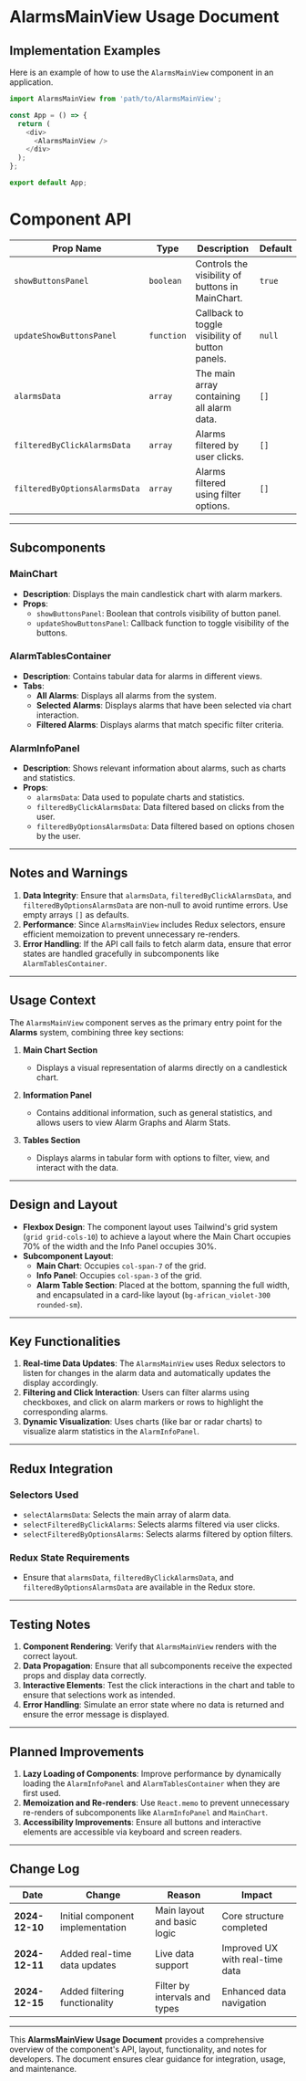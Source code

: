 # **AlarmsMainView Usage Document**

## **Implementation Examples**

Here is an example of how to use the `AlarmsMainView` component in an application.

```javascript
import AlarmsMainView from 'path/to/AlarmsMainView';

const App = () => {
  return (
    <div>
      <AlarmsMainView />
    </div>
  );
};

export default App;
```

# **Component API**

| **Prop Name**             | **Type**   | **Description**                                   | **Default** |
|--------------------------|------------|-------------------------------------------------|-------------|
| `showButtonsPanel`        | `boolean`  | Controls the visibility of buttons in MainChart. | `true`      |
| `updateShowButtonsPanel`  | `function` | Callback to toggle visibility of button panels. | `null`      |
| `alarmsData`              | `array`    | The main array containing all alarm data.        | `[]`        |
| `filteredByClickAlarmsData` | `array`  | Alarms filtered by user clicks.                  | `[]`        |
| `filteredByOptionsAlarmsData` | `array`| Alarms filtered using filter options.           | `[]`        |

---

## **Subcomponents**

### **MainChart**
- **Description**: Displays the main candlestick chart with alarm markers.
- **Props**:
  - `showButtonsPanel`: Boolean that controls visibility of button panel.
  - `updateShowButtonsPanel`: Callback function to toggle visibility of the buttons.

### **AlarmTablesContainer**
- **Description**: Contains tabular data for alarms in different views.
- **Tabs**:
  - **All Alarms**: Displays all alarms from the system.
  - **Selected Alarms**: Displays alarms that have been selected via chart interaction.
  - **Filtered Alarms**: Displays alarms that match specific filter criteria.

### **AlarmInfoPanel**
- **Description**: Shows relevant information about alarms, such as charts and statistics.
- **Props**:
  - `alarmsData`: Data used to populate charts and statistics.
  - `filteredByClickAlarmsData`: Data filtered based on clicks from the user.
  - `filteredByOptionsAlarmsData`: Data filtered based on options chosen by the user.

---

## **Notes and Warnings**

1. **Data Integrity**: Ensure that `alarmsData`, `filteredByClickAlarmsData`, and `filteredByOptionsAlarmsData` are non-null to avoid runtime errors. Use empty arrays `[]` as defaults.
2. **Performance**: Since `AlarmsMainView` includes Redux selectors, ensure efficient memoization to prevent unnecessary re-renders.
3. **Error Handling**: If the API call fails to fetch alarm data, ensure that error states are handled gracefully in subcomponents like `AlarmTablesContainer`.

---

## **Usage Context**

The `AlarmsMainView` component serves as the primary entry point for the **Alarms** system, combining three key sections:

1. **Main Chart Section**
   - Displays a visual representation of alarms directly on a candlestick chart.
   
2. **Information Panel**
   - Contains additional information, such as general statistics, and allows users to view Alarm Graphs and Alarm Stats.
   
3. **Tables Section**
   - Displays alarms in tabular form with options to filter, view, and interact with the data.

---

## **Design and Layout**

- **Flexbox Design**: The component layout uses Tailwind's grid system (`grid grid-cols-10`) to achieve a layout where the Main Chart occupies 70% of the width and the Info Panel occupies 30%.
- **Subcomponent Layout**:
  - **Main Chart**: Occupies `col-span-7` of the grid.
  - **Info Panel**: Occupies `col-span-3` of the grid.
  - **Alarm Table Section**: Placed at the bottom, spanning the full width, and encapsulated in a card-like layout (`bg-african_violet-300 rounded-sm`).

---

## **Key Functionalities**

1. **Real-time Data Updates**: The `AlarmsMainView` uses Redux selectors to listen for changes in the alarm data and automatically updates the display accordingly.
2. **Filtering and Click Interaction**: Users can filter alarms using checkboxes, and click on alarm markers or rows to highlight the corresponding alarms.
3. **Dynamic Visualization**: Uses charts (like bar or radar charts) to visualize alarm statistics in the `AlarmInfoPanel`.

---

## **Redux Integration**

### **Selectors Used**
- `selectAlarmsData`: Selects the main array of alarm data.
- `selectFilteredByClickAlarms`: Selects alarms filtered via user clicks.
- `selectFilteredByOptionsAlarms`: Selects alarms filtered by option filters.

### **Redux State Requirements**
- Ensure that `alarmsData`, `filteredByClickAlarmsData`, and `filteredByOptionsAlarmsData` are available in the Redux store.

---

## **Testing Notes**

1. **Component Rendering**: Verify that `AlarmsMainView` renders with the correct layout.
2. **Data Propagation**: Ensure that all subcomponents receive the expected props and display data correctly.
3. **Interactive Elements**: Test the click interactions in the chart and table to ensure that selections work as intended.
4. **Error Handling**: Simulate an error state where no data is returned and ensure the error message is displayed.

---

## **Planned Improvements**

1. **Lazy Loading of Components**: Improve performance by dynamically loading the `AlarmInfoPanel` and `AlarmTablesContainer` when they are first used.
2. **Memoization and Re-renders**: Use `React.memo` to prevent unnecessary re-renders of subcomponents like `AlarmInfoPanel` and `MainChart`.
3. **Accessibility Improvements**: Ensure all buttons and interactive elements are accessible via keyboard and screen readers.

---

## **Change Log**

| **Date**       | **Change**                          | **Reason**                    | **Impact**                   |
|----------------|-------------------------------------|---------------------------------|---------------------------------|
| **2024-12-10** | Initial component implementation     | Main layout and basic logic     | Core structure completed       |
| **2024-12-11** | Added real-time data updates        | Live data support              | Improved UX with real-time data |
| **2024-12-15** | Added filtering functionality       | Filter by intervals and types  | Enhanced data navigation       |

---

This **AlarmsMainView Usage Document** provides a comprehensive overview of the component's API, layout, functionality, and notes for developers. The document ensures clear guidance for integration, usage, and maintenance.
